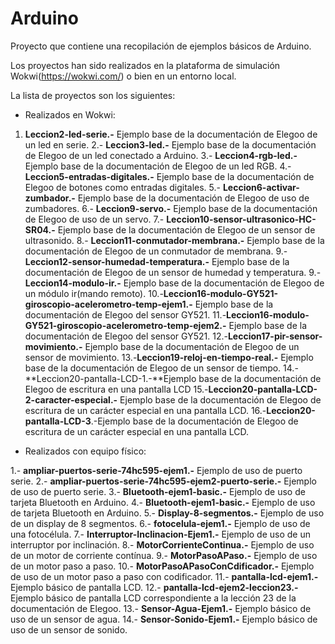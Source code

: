 # Arduino

Proyecto que contiene una recopilación de ejemplos básicos de Arduino.

Los proyectos han sido realizados en la plataforma de simulación Wokwi(https://wokwi.com/) o bien en un entorno local.

La lista de proyectos son los siguientes:

+ Realizados en Wokwi:

1. **Leccion2-led-serie.-** Ejemplo base de la documentación de Elegoo de un led en serie.
2.- **Leccion3-led.-** Ejemplo base de la documentación de Elegoo de un led conectado a Arduino.
3.- **Leccion4-rgb-led.-** Ejemplo base de la documentación de Elegoo de un led RGB.
4.- **Leccion5-entradas-digitales.-** Ejemplo base de la documentación de Elegoo de botones como entradas digitales.
5.- **Leccion6-activar-zumbador.-** Ejemplo base de la documentación de Elegoo de uso de zumbadores.
6.- **Leccion9-servo.-** Ejemplo base de la documentación de Elegoo de uso de un servo.
7.- **Leccion10-sensor-ultrasonico-HC-SR04.-** Ejemplo base de la documentación de Elegoo de un sensor de ultrasonido.
8.- **Leccion11-conmutador-membrana.-** Ejemplo base de la documentación de Elegoo de un conmutador de membrana.
9.- **Leccion12-sensor-humedad-temperatura.-** Ejemplo base de la documentación de Elegoo de un sensor de humedad y temperatura.
9.-**Leccion14-modulo-ir.-** Ejemplo base de la documentación de Elegoo de un módulo ir(mando remoto).
10.-**Leccion16-modulo-GY521-giroscopio-acelerometro-temp-ejem1.-** Ejemplo base de la documentación de Elegoo del sensor GY521.
11.-**Leccion16-modulo-GY521-giroscopio-acelerometro-temp-ejem2.-** Ejemplo base de la documentación de Elegoo del sensor GY521.
12.-**Leccion17-pir-sensor-movimiento.-** Ejemplo base de la documentación de Elegoo de un sensor de movimiento.
13.-**Leccion19-reloj-en-tiempo-real.-** Ejemplo base de la documentación de Elegoo de un sensor de tiempo.
14.-**Leccion20-pantalla-LCD-1.-**Ejemplo base de la documentación de Elegoo de escritura en una pantalla LCD
15.-**Leccion20-pantalla-LCD-2-caracter-especial.-** Ejemplo base de la documentación de Elegoo de escritura de un carácter especial en una pantalla LCD.
16.-**Leccion20-pantalla-LCD-3**.-Ejemplo base de la documentación de Elegoo de escritura de un carácter especial en una pantalla LCD.

+ Realizados con equipo físico:

1.- **ampliar-puertos-serie-74hc595-ejem1.-** Ejemplo de uso de puerto serie.
2.- **ampliar-puertos-serie-74hc595-ejem2-puerto-serie.-** Ejemplo de uso de puerto serie.
3.- **Bluetooth-ejem1-basic.-** Ejemplo de uso de tarjeta Bluetooth en Arduino.
4.- **Bluetooth-ejem1-basic.-** Ejemplo de uso de tarjeta Bluetooth en Arduino.
5.- **Display-8-segmentos.-** Ejemplo de uso de un display de 8 segmentos.
6.- **fotocelula-ejem1.-** Ejemplo de uso de una fotocélula.
7.- **Interruptor-Inclinacion-Ejem1.-** Ejemplo de uso de un interruptor por inclinación.
8.- **MotorCorrienteContinua.-** Ejemplo de uso de un motor de corriente contínua.
9.- **MotorPasoAPaso.-** Ejemplo de uso de un motor paso a paso.
10.- **MotorPasoAPasoConCdificador.-** Ejemplo de uso de un motor paso a paso con codificador.
11.- **pantalla-lcd-ejem1.-** Ejemplo básico de pantalla LCD.
12.- **pantalla-lcd-ejem2-leccion23.-** Ejemplo básico de pantalla LCD correspondiente a la lección 23 de la documentación de Elegoo.
13.- **Sensor-Agua-Ejem1.-** Ejemplo básico de uso de un sensor de agua.
14.- **Sensor-Sonido-Ejem1.-** Ejemplo básico de uso de un sensor de sonido.

